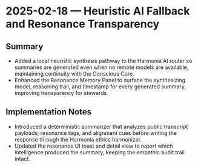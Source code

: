 # 2025-02-18 — Heuristic AI Fallback and Resonance Transparency

## Summary
- Added a local heuristic synthesis pathway to the Harmonia AI router so summaries are generated even when no remote models are available, maintaining continuity with the Conscious Core.
- Enhanced the Resonance Memory Panel to surface the synthesizing model, reasoning trail, and timestamp for every generated summary, improving transparency for stewards.

## Implementation Notes
- Introduced a deterministic summarizer that analyzes public transcript payloads, resonance tags, and alignment cues before writing the response through the Harmonia ethics harmonizer.
- Updated the resonance UI toast and detail view to report which intelligence produced the summary, keeping the empathic audit trail intact.
